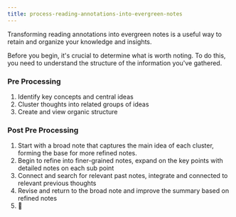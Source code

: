 ```yaml
---
title: process-reading-annotations-into-evergreen-notes
---
```

Transforming reading annotations into evergreen notes is a useful way to retain and organize your knowledge and insights.

Before you begin, it's crucial to determine what is worth noting. To do this, you need to understand the structure of the information you've gathered.

### Pre Processing
1. Identify key concepts and central ideas
2. Cluster thoughts into related groups of ideas
3. Create and view organic structure

### Post Pre Processing 
1. Start with a broad note that captures the main idea of each cluster, forming the base for more refined notes.
2. Begin to refine into finer-grained notes, expand on the key points with detailed notes on each sub point
3. Connect and search for relevant past notes, integrate and connected to relevant previous thoughts
4. Revise and return to the broad note and improve the summary based on refined notes
5. 🔁